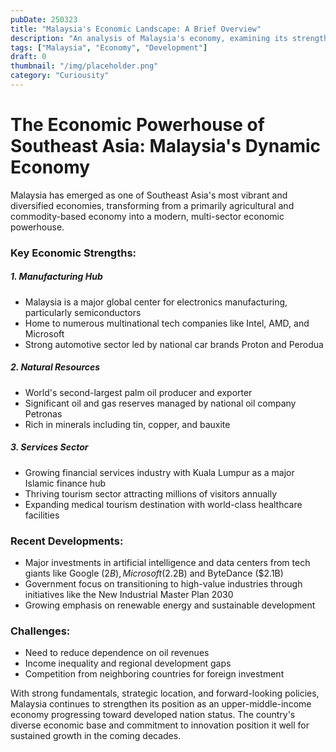 ```yaml
---
pubDate: 250323
title: "Malaysia's Economic Landscape: A Brief Overview"
description: "An analysis of Malaysia's economy, examining its strengths, challenges, and potential for growth in the global market."
tags: ["Malaysia", "Economy", "Development"]
draft: 0
thumbnail: "/img/placeholder.png"
category: "Curiousity"
---
```



# The Economic Powerhouse of Southeast Asia: Malaysia's Dynamic Economy

Malaysia has emerged as one of Southeast Asia's most vibrant and diversified economies, transforming from a primarily agricultural and commodity-based economy into a modern, multi-sector economic powerhouse.

### Key Economic Strengths:

##### 1. Manufacturing Hub
- Malaysia is a major global center for electronics manufacturing, particularly semiconductors
- Home to numerous multinational tech companies like Intel, AMD, and Microsoft
- Strong automotive sector led by national car brands Proton and Perodua

##### 2. Natural Resources
- World's second-largest palm oil producer and exporter
- Significant oil and gas reserves managed by national oil company Petronas
- Rich in minerals including tin, copper, and bauxite

##### 3. Services Sector
- Growing financial services industry with Kuala Lumpur as a major Islamic finance hub
- Thriving tourism sector attracting millions of visitors annually
- Expanding medical tourism destination with world-class healthcare facilities

### Recent Developments:

- Major investments in artificial intelligence and data centers from tech giants like Google ($2B), Microsoft ($2.2B) and ByteDance ($2.1B)
- Government focus on transitioning to high-value industries through initiatives like the New Industrial Master Plan 2030
- Growing emphasis on renewable energy and sustainable development

### Challenges:

- Need to reduce dependence on oil revenues
- Income inequality and regional development gaps
- Competition from neighboring countries for foreign investment

With strong fundamentals, strategic location, and forward-looking policies, Malaysia continues to strengthen its position as an upper-middle-income economy progressing toward developed nation status. The country's diverse economic base and commitment to innovation position it well for sustained growth in the coming decades.
